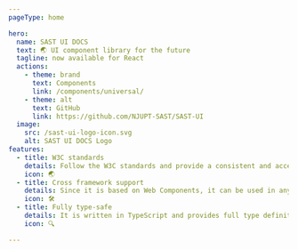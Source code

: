 ```yaml
---
pageType: home

hero:
  name: SAST UI DOCS
  text: 🌏 UI component library for the future
  tagline: now available for React
  actions:
    - theme: brand
      text: Components
      link: /components/universal/
    - theme: alt
      text: GitHub
      link: https://github.com/NJUPT-SAST/SAST-UI
  image:
    src: /sast-ui-logo-icon.svg
    alt: SAST UI DOCS Logo
features:
  - title: W3C standards
    details: Follow the W3C standards and provide a consistent and accessible user experience. Universal version is based on Web Components and is future-proof.
    icon: 🌏️
  - title: Cross framework support
    details: Since it is based on Web Components, it can be used in any framework, such as React, Vue, Angular, and even vanilla JavaScript.
    icon: 🛠
  - title: Fully type-safe
    details: It is written in TypeScript and provides full type definitions, which can be used in TypeScript projects without any additional configuration.
    icon: 🔍

---
```

